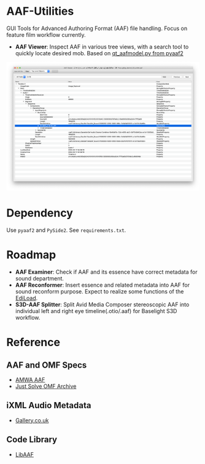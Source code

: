 # AAF-Utilities

GUI Tools for Advanced Authoring Format (AAF) file handling. Focus on feature film workflow currently.
- **AAF Viewer**: Inspect AAF in various tree views, with a search tool to quickly locate desired mob. Based on [qt_aafmodel.py from pyaaf2](https://github.com/markreidvfx/pyaaf2/blob/main/examples/qt_aafmodel.py)

![aaf_viewer](pics/aaf_viewer.png)

# Dependency

Use `pyaaf2` and `PySide2`. See `requirements.txt`.


# Roadmap
- **AAF Examiner**: Check if AAF and its essence have correct metadata for sound department.
- **AAF Reconformer**: Insert essence and related metadata into AAF for sound reconform purpose. Expect to realize some functions of the [EdiLoad](https://www.soundsinsync.com/products/ediload).
- **S3D-AAF Splitter**: Split Avid Media Composer stereoscopic AAF into individual left and right eye timeline(.otio/.aaf) for Baselight S3D workflow.

# Reference
## AAF and OMF Specs
- [AMWA AAF](https://www.amwa.tv/developers)
- [Just Solve OMF Archive](http://justsolve.archiveteam.org/wiki/OMF_Interchange)

## iXML Audio Metadata
- [Gallery.co.uk](http://www.gallery.co.uk/ixml/)

## Code Library
- [LibAAF](https://github.com/agfline/LibAAF)
